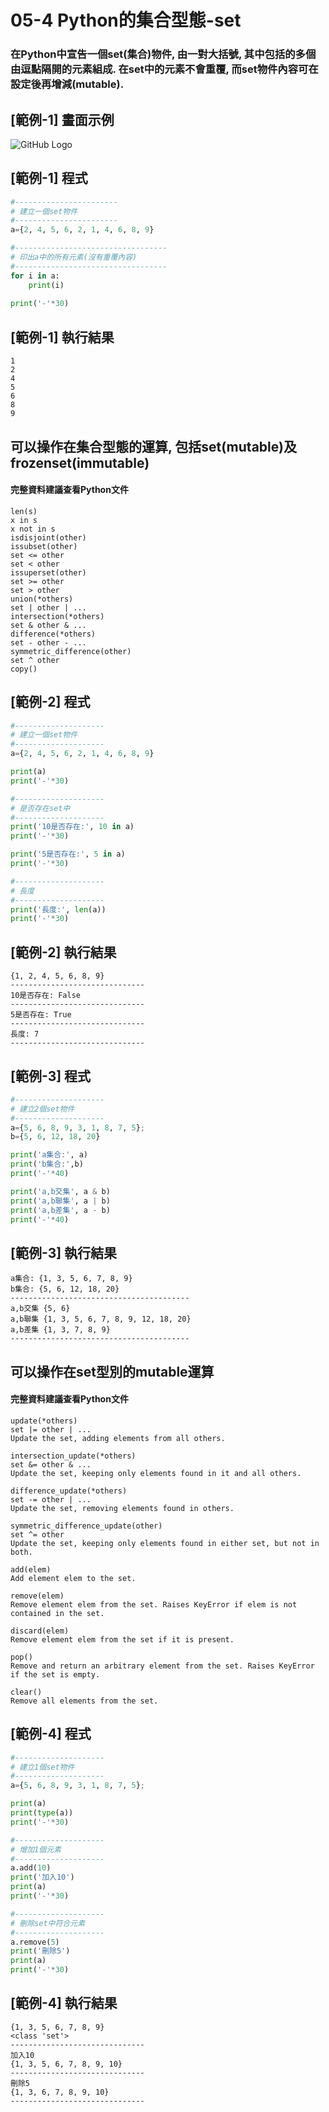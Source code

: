 # 05-4 Python的集合型態-set

### 在Python中宣告一個set(集合)物件, 由一對大括號, 其中包括的多個由逗點隔開的元素組成. 在set中的元素不會重覆, 而set物件內容可在設定後再增減(mutable).


## [範例-1] 畫面示例
![GitHub Logo](/images/05a-4-1.jpg)

## [範例-1] 程式
```python
#-----------------------
# 建立一個set物件
#-----------------------
a={2, 4, 5, 6, 2, 1, 4, 6, 8, 9}

#----------------------------------
# 印出a中的所有元素(沒有重覆內容)
#----------------------------------
for i in a:
    print(i)
    
print('-'*30)    
```

## [範例-1] 執行結果
```
1
2
4
5
6
8
9
```


##  可以操作在集合型態的運算, 包括set(mutable)及frozenset(immutable)

#### 完整資料建議查看Python文件
```
len(s)
x in s
x not in s
isdisjoint(other)
issubset(other)
set <= other
set < other
issuperset(other)
set >= other
set > other
union(*others)
set | other | ...
intersection(*others)
set & other & ...
difference(*others)
set - other - ...
symmetric_difference(other)
set ^ other
copy()
```

## [範例-2] 程式
```python
#--------------------
# 建立一個set物件
#--------------------
a={2, 4, 5, 6, 2, 1, 4, 6, 8, 9}

print(a)
print('-'*30)

#--------------------
# 是否存在set中
#--------------------
print('10是否存在:', 10 in a)
print('-'*30) 

print('5是否存在:', 5 in a)
print('-'*30) 

#--------------------
# 長度
#--------------------
print('長度:', len(a))
print('-'*30) 
```

## [範例-2] 執行結果
```
{1, 2, 4, 5, 6, 8, 9}
------------------------------
10是否存在: False
------------------------------
5是否存在: True
------------------------------
長度: 7
------------------------------
```



## [範例-3] 程式
```python
#--------------------
# 建立2個set物件
#--------------------
a={5, 6, 8, 9, 3, 1, 8, 7, 5};
b={5, 6, 12, 18, 20}

print('a集合:', a)
print('b集合:',b)
print('-'*40)

print('a,b交集', a & b)
print('a,b聯集', a | b)
print('a,b差集', a - b)
print('-'*40)
```

## [範例-3] 執行結果
```
a集合: {1, 3, 5, 6, 7, 8, 9}
b集合: {5, 6, 12, 18, 20}
----------------------------------------
a,b交集 {5, 6}
a,b聯集 {1, 3, 5, 6, 7, 8, 9, 12, 18, 20}
a,b差集 {1, 3, 7, 8, 9}
----------------------------------------
```



## 可以操作在set型別的mutable運算

#### 完整資料建議查看Python文件
```
update(*others)
set |= other | ...
Update the set, adding elements from all others.

intersection_update(*others)
set &= other & ...
Update the set, keeping only elements found in it and all others.

difference_update(*others)
set -= other | ...
Update the set, removing elements found in others.

symmetric_difference_update(other)
set ^= other
Update the set, keeping only elements found in either set, but not in both.

add(elem)
Add element elem to the set.

remove(elem)
Remove element elem from the set. Raises KeyError if elem is not contained in the set.

discard(elem)
Remove element elem from the set if it is present.

pop()
Remove and return an arbitrary element from the set. Raises KeyError if the set is empty.

clear()
Remove all elements from the set.
```


## [範例-4] 程式
```python
#--------------------
# 建立1個set物件
#--------------------
a={5, 6, 8, 9, 3, 1, 8, 7, 5};

print(a)
print(type(a))
print('-'*30)

#--------------------
# 增加1個元素
#--------------------
a.add(10)
print('加入10')
print(a)
print('-'*30)

#--------------------
# 刪除set中符合元素
#--------------------
a.remove(5)
print('刪除5')
print(a)
print('-'*30)
```

## [範例-4] 執行結果
```
{1, 3, 5, 6, 7, 8, 9}
<class 'set'>
------------------------------
加入10
{1, 3, 5, 6, 7, 8, 9, 10}
------------------------------
刪除5
{1, 3, 6, 7, 8, 9, 10}
------------------------------
```
